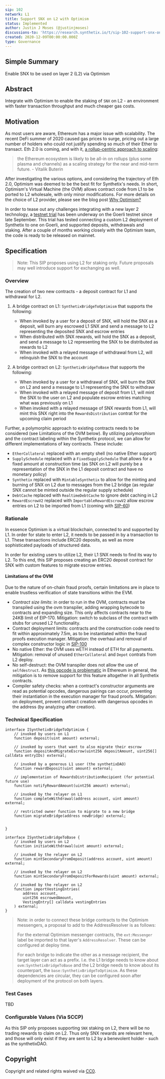 ```yaml
---
sip: 102
network: L1
title: Support SNX on L2 with Optimism
status: Implemented
author: Justin J Moses (@justinjmoses)
discussions-to: 'https://research.synthetix.io/t/sip-102-support-snx-on-l2-ovm/240'
created: 2020-12-09T00:00:00.000Z
type: Governance
---
```


## Simple Summary

<!--"If you can't explain it simply, you don't understand it well enough." Simply describe the outcome the proposed changes intends to achieve. This should be non-technical and accessible to a casual community member.-->

Enable SNX to be used on layer 2 (L2) via Optimism

## Abstract

<!--A short (~200 word) description of the proposed change, the abstract should clearly describe the proposed change. This is what *will* be done if the SIP is implemented, not *why* it should be done or *how* it will be done. If the SIP proposes deploying a new contract, write, "we propose to deploy a new contract that will do x".-->

Integrate with Optimism to enable the staking of `SNX` on L2 - an environment with faster transaction throughput and much cheaper gas costs.

## Motivation

<!--This is the problem statement. This is the *why* of the SIP. It should clearly explain *why* the current state of the protocol is inadequate.  It is critical that you explain *why* the change is needed, if the SIP proposes changing how something is calculated, you must address *why* the current calculation is innaccurate or wrong. This is not the place to describe how the SIP will address the issue!-->

As most users are aware, Ethereum has a major issue with scalability. The recent DeFi summer of 2020 caused gas prices to surge, pricing out a large number of holders who could not justify spending so much of their Ether to transact. Eth 2.0 is coming, and with it, [a rollup-centric approach to scaling](https://ethereum-magicians.org/t/a-rollup-centric-ethereum-roadmap/4698):

> the Ethereum ecosystem is likely to be all-in on rollups (plus some plasma and channels) as a scaling strategy for the near and mid-term future. - Vitalik Buterin

After investigating the various options, and considering the trajectory of Eth 2.0, Optimism was deemed to be the best fit for Synthetix's needs. In short, Optimism's Virtual Machine (the OVM) allows contract code from L1 to be ported to L2 wholesale, with only minor modifications. For more details on the choice of L2 provider, please see the blog post [Why Optimism?](https://blog.synthetix.io/why-optimism/)

In order to tease out any challenges integrating with a new layer 2 technology, a [testnet trial](https://blog.synthetix.io/optimistic-ethereum-l2-testnet/) has been underway on the Goerli testnet since late September. This trial has tested connecting a custom L2 deployment of Synthetix to one on Goerli, and supported deposits, withdrawals and staking. After a couple of months working closely with the Optimism team, the code is ready to be released on mainnet.

## Specification

> Note: This SIP proposes using L2 for staking only. Future proposals may well introduce support for exchanging as well.

<!--The specification should describe the syntax and semantics of any new feature, there are five sections
1. Overview
2. Rationale
3. Technical Specification
4. Test Cases
5. Configurable Values
-->

### Overview

<!--This is a high level overview of *how* the SIP will solve the problem. The overview should clearly describe how the new feature will be implemented.-->

The creation of two new contracts - a deposit contract for L1 and withdrawal for L2.

1. A bridge contract on L1: `SynthetixBridgeToOptimism` that supports the following:

   - When invoked by a user for a deposit of SNX, will hold the SNX as a deposit, will burn any escrowed L1 SNX and send a message to L2 representing the deposited SNX and escrow entries
   - When distributed with SNX rewards, will hold the SNX as a deposit, and send a message to L2 representing the SNX to be distributed as rewards to L2
   - When invoked with a relayed message of withdrawal from L2, will relinquish the SNX to the account

2. A bridge contract on L2: `SynthetixBridgeToBase` that supports the following:
   - When invoked by a user for a withdrawal of SNX, will burn the SNX on L2 and send a message to L1 representing the SNX to withdraw
   - When invoked with a relayed message of deposit from L1, will mint the SNX to the user on L2 and populate escrow entries matching what was previously on L1
   - When invoked with a relayed message of SNX rewards from L1, will mint this SNX right into the `RewardsDistribution` contrat for the upcoming claim period

Further, a polymorphic approach to existing contracts needs to be considered (see Limitations of the OVM below). By utilizing polymorphism and the contract labeling within the Synthetix protocol, we can allow for different implementations of key contracts. These include:

- `EtherCollateral` replaced with an empty shell (no native Ether support)
- `SupplySchedule` replaced with a `FixedSupplySchedule` that allows for a fixed amount at construction time (as SNX on L2 will purely be a representation of the SNX in the L1 deposit contract and have no monetary policy)
- `Synthetix` replaced with `MintableSynthetix` to allow for the minting and burning of SNX on L2 due to messages from the L2 bridge (as regular SNX cannot be minted outside the regular supply schedule)
- `DebtCache` replaced with `RealtimeDebtCache` to ignore debt caching in L2
- `RewardEscrowV2` replaced with `ImportableRewardEscrowV2` allow escrow entries on L2 to be imported from L1 (coming with [SIP-60](./sip-60.md))

### Rationale

<!--This is where you explain the reasoning behind how you propose to solve the problem. Why did you propose to implement the change in this way, what were the considerations and trade-offs. The rationale fleshes out what motivated the design and why particular design decisions were made. It should describe alternate designs that were considered and related work. The rationale may also provide evidence of consensus within the community, and should discuss important objections or concerns raised during discussion.-->

In essence Optimism is a virtual blockchain, connected to and supported by L1. In order for state to enter L2, it needs to be passed in by a transaction to L1. These transactions include ERC20 deposits, as well as more sophisticated payloads of structured data.

In order for existing users to utilize L2, their L1 SNX needs to find its way to L2. To this end, this SIP proposes creating an ERC20 deposit contract for SNX with custom features to migrate escrow entries.

#### Limitations of the OVM

Due to the nature of on-chain fraud proofs, certain limitations are in place to enable trustless verification of state transitions within the EVM.

- _Contract size limits_: in order to run in the OVM, contracts must be transpiled using the ovm transpiler, adding wrapping bytecode to contracts and expanding size. This only affects contracts near to the 24KB limit of EIP-170. Mitigation: switch to subclass of the contract with stubs for unused L2 functionality.
- Contract deployment limits: contracts and the construction code need to fit within approximately 7.5m, as to be instantiated within the fraud proofs execution manager. Mitigation: the overhaul and removal of complex constructor logic in [SIP-100](./sip-100.md)
- No native Ether: the OVM uses wETH instead of ETH for all payments. Mitigation: removal of unused `EtherCollateral` and `Depot` contrats from L2 deploy.
- No self-destruct: the OVM transpiler does not allow the use of `selfdestruct`. As [this opcode is problematic](https://twitter.com/VitalikButerin/status/1301390479968202752?s=20) in Ethereum in general, the mitigation is to remove support for this feature altogether in all Synthetix contracts.
- Compiler safety checks: when a contract's constructor arguments are read as potential opcodes, dangerous pairings can occur, proventing their instantiation in the execution manager for fraud proofs. Mitigation: on deployment, prevent contract creation with dangerous opcodes in the address (by analyzing after creation).

### Technical Specification

<!--The technical specification should outline the public API of the changes proposed. That is, changes to any of the interfaces Synthetix currently exposes or the creations of new ones.-->

```solidity
interface ISynthetixBridgeToOptimism {
    // invoked by users on L1
    function deposit(uint amount) external;

    // invoked by users that want to also migrate their escrow
    function depositAndMigrateEscrow(uint256 depositAmount, uint256[] calldata entryIDs) external;

    // invoked by a generous L1 user (the synthetixDAO)
    function rewardDeposit(uint amount) external;

    // implementation of RewardsDistributionRecipient (for potential future use)
    function notifyRewardAmount(uint256 amount) external;

    // invoked by the relayer on L1
    function completeWithdrawal(address account, uint amount) external;

    // restricted owner function to migrate to a new bridge
    function migrateBridge(address newBridge) external;


}

interface ISynthetixBridgeToBase {
    // invoked by users on L2
    function initiateWithdrawal(uint amount) external;

    // invoked by the relayer on L2
    function mintSecondaryFromDeposit(address account, uint amount) external;

    // invoked by the relayer on L2
    function mintSecondaryFromDepositForRewards(uint amount) external;

    // invoked by the relayer on L2
    function importVestingEntries(
        address account,
        uint256 escrowedAmount,
        VestingEntry[] calldata vestingEntries
    ) external;
}
```

> Note: in order to connect these bridge contracts to the Optimism messengers, a proposal to add to the AddressResolver is as follows:
>
> For the external Optimism messenger contracts, the `ext:Messenger` label be imported to that layer's `AddressResolver`. These can be configured at deploy time.
>
> For each bridge to indicate the other as a message recipient, the target layer can act as a prefix. I.e. the L1 bridge needs to know about `ovm:SynthetixBridgeToBase` and the L2 bridge needs to know about its counterpart, the `base:SynthetixBridgeToOptimism`. As these dependencies are circular, they can be configured soon after deployment of the protocol on both layers.

### Test Cases

<!--Test cases for an implementation are mandatory for SIPs but can be included with the implementation..-->

TBD

### Configurable Values (Via SCCP)

<!--Please list all values configurable via SCCP under this implementation.-->

As this SIP only proposes supporting `SNX` staking on L2, there will be no trading rewards to claim on L2. Thus only SNX rewards are relevant here, and those will only exist if they are sent to L2 by a benevolent holder - such as the synthetixDAO.

## Copyright

Copyright and related rights waived via [CC0](https://creativecommons.org/publicdomain/zero/1.0/).
